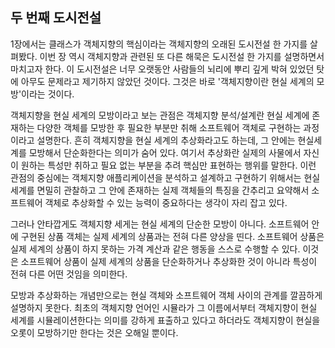 ## 두 번째 도시전설
1장에서는 클래스가 객체지향의 핵심이라는 객체지향의 오래된 도시전설 한 가지를 살펴봤다. 이번 장 역시 객체지향과 관련된 또 다른 해묵은 도시전설 한 가지를 설명하면서 마치고자 한다. 이 도시전설은 너무 오랫동안 사람들의 뇌리에 뿌리 깊게 박혀 있었던 탓에 아무도 문제라고 제기하지 않았던 것이다. 그것은 바로 '객체지향이란 현실 세계의 모방'이라는 것이다.

객체지향을 현실 세계의 모방이라고 보는 관점은 객체지향 분석/설계란 현실 세계에 존재하는 다양한 객체를 모방한 후 필요한 부분만 취해 소프트웨어 객체로 구현하는 과정이라고 설명한다. 흔히 객체지향을 현실 세계의 추상화라고도 하는데, 그 안에는 현실세계를 모방해서 단순화한다는 의미가 숨어 있다. 여기서 추상화란 실제의 사물에서 자신이 원하는 특성만 취하고 필요 없는 부분을 추려 핵심만 표현하는 행위를 말한다. 이런 관점의 중심에는 객체지향 애플리케이션을 분석하고 설계하고 구현하기 위해서는 현실세계를 면밀히 관찰하고 그 안에 존재하는 실제 객체들의 특징을 간추리고 요약해서 소프트웨어 객체로 추상화할 수 있는 능력이 중요하다는 생각이 자리 잡고 있다.

그러나 안타깝게도 객체지향 세게는 현실 세계의 단순한 모방이 아니다. 소프트웨어 안에 구현된 상품 객체는 실제 세계의 상품과는 전혀 다른 양상을 띤다. 소프트웨어 상품은 실제 세계의 상품이 하지 못하는 가격 계산과 같은 행동을 스스로 수행할 수 있다. 이것은 소프트웨어 상품이 실제 세계의 상품을 단순화하거나 추상화한 것이 아니라 특성이 전혀 다른 어떤 것임을 의미한다.

모방과 추상화하는 개념만으로는 현실 객체와 소프트웨어 객체 사이의 관계를 깔끔하게 설명하지 못한다. 최초의 객체지향 언어인 시뮬라가 그 이름에서부터 객체지향이 현실 세계를 시뮬레이션한다는 의미를 강하게 표출하고 있다고 하더라도 객체지향이 현실을 오롯이 모방하기만 한다는 것은 오해일 뿐이다.
